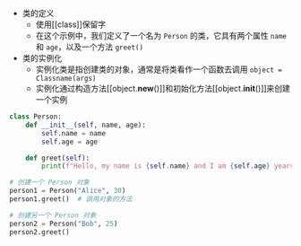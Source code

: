 - 类的定义
	- 使用[[class]]保留字
	- 在这个示例中，我们定义了一个名为 `Person` 的类，它具有两个属性 `name` 和 `age`，以及一个方法 `greet()`
- 类的实例化
	- 实例化类是指创建类的对象，通常是将类看作一个函数去调用 `object = Classname(args)`
	- 实例化通过构造方法[[object.__new__()]]和初始化方法[[object.__init__()]]来创建一个实例
```python
class Person:
    def __init__(self, name, age):
        self.name = name
        self.age = age

    def greet(self):
        print(f"Hello, my name is {self.name} and I am {self.age} years old.")

# 创建一个 Person 对象
person1 = Person("Alice", 30)
person1.greet()  # 调用对象的方法

# 创建另一个 Person 对象
person2 = Person("Bob", 25)
person2.greet()

```